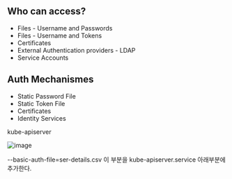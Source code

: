## Who can access?

- Files - Username and Passwords
- Files - Username and Tokens
- Certificates
- External Authentication providers - LDAP
- Service Accounts

## Auth Mechanismes
- Static Password File
- Static Token File
- Certificates
- Identity Services

kube-apiserver

![image](https://user-images.githubusercontent.com/81672260/170898061-733d7e27-ef1e-4657-bf04-8cd290d3c8a5.png)

--basic-auth-file=ser-details.csv 이 부분을 kube-apiserver.service 아래부분에 추가한다.
